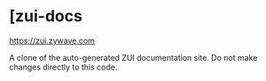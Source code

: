 # [zui-docs

https://zui.zywave.com

A clone of the auto-generated ZUI documentation site. Do not make changes directly to this code.
